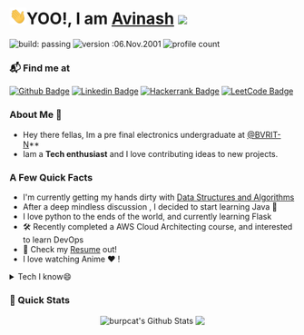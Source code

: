 <h1> <img src="https://raw.githubusercontent.com/ABSphreak/ABSphreak/master/gifs/Hi.gif" width="30px">YOO!, I am <a href="https://github.com/burpcat">Avinash</a> <img src="https://emojis.slackmojis.com/emojis/images/1531849430/4246/blob-sunglasses.gif?1531849430" width="30px"></h1>
</h1>

![build: passing](https://img.shields.io/badge/build-passing-success)
![version :06.Nov.2001](https://img.shields.io/badge/version-06.Nov.2001-informational)
![profile count](https://komarev.com/ghpvc/?username=burpcat&color=blue)

### 📬 Find me at
[![Github Badge](http://img.shields.io/badge/-Github-black?style=flat-square&logo=github&link=https://github.com/burpcat/)](https://github.com/Defcon27/) 
[![Linkedin Badge](https://img.shields.io/badge/-LinkedIn-blue?style=flat-square&logo=Linkedin&logoColor=white&link=https://www.linkedin.com/in/avinasharutla/)](https://www.linkedin.com/in/avinasharutla)
[![Hackerrank Badge](https://img.shields.io/badge/-Hackerrank-2EC866?style=flat-square&logo=HackerRank&logoColor=white&link=https://www.hackerrank.com/burpcat)](https://www.hackerrank.com/burpcat)
[![LeetCode Badge](https://img.shields.io/badge/LeetCode-000000?style=for-the-badge&logo=LeetCode&logoColor=#d16c06)](https://www.leetcode.com/burpcat)

### About Me 🚀
- Hey there fellas, Im a pre final electronics undergraduate at [@BVRIT-N](https://www.bvrit.ac.in)**</br>
- Iam a **Tech enthusiast** and I love contributing ideas to new projects. <br>

### A Few Quick Facts

- I'm currently getting my hands dirty with [Data Structures and Algorithms](https://github.com/burpcat/APT)
- After a deep mindless discussion , I decided to start learning Java 🤪
- I love python to the ends of the world, and currently learning Flask
- 🛠 Recently completed a AWS Cloud Architecting course, and interested to learn DevOps
- 🚀 Check my [Resume](https://github.com/burpcat/burpcat/blob/main/Avinash_Reddy.pdf) out!
- I love watching Anime ❤️ !

<details>
    <summary>Tech I know😄</summary>
        <code><img height="30" src="https://avatars0.githubusercontent.com/u/1525981?s=200&v=4"></code>
        <code><img height="30" src="https://raw.githubusercontent.com/github/explore/80688e429a7d4ef2fca1e82350fe8e3517d3494d/topics/cpp/cpp.png"></code>
        <code><img height="30" src="https://raw.githubusercontent.com/github/explore/80688e429a7d4ef2fca1e82350fe8e3517d3494d/topics/html/html.png"></code>
        <code><img height="30" src="https://avatars1.githubusercontent.com/u/1517864?s=200&v=4"></code>
        <code><img height="30" src="https://avatars1.githubusercontent.com/u/2918581?s=200&v=4"></code>
        <code><img height="30" src="https://avatars3.githubusercontent.com/u/18133?s=200&v=4"></code>
        <code><img height="30" src="ttps://img.shields.io/badge/MongoDB-%234ea94b.svg?style=for-the-badge&logo=mongodb&logoColor=white"></code>
</details>

### 🚀 Quick Stats
<p align="center">
<img align="center" src="https://github-readme-stats.vercel.app/api?username=burpcat&show_icons=true&line_height=21&theme=react" alt="burpcat's Github Stats" />
<img align="center" src="https://github-readme-stats.vercel.app/api/top-langs/?username=burpcat&theme=react&line_height=27&layout=compact" />
</p>


<!-- Okay, I assume this Readme is good since you downloaded this 

- Reference this for the badges
    - https://ileriayo.github.io/markdown-badges/

-->